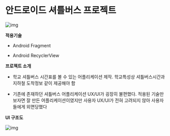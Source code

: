 # 안드로이드 셔틀버스 프로젝트



![img](https://s3.us-west-2.amazonaws.com/secure.notion-static.com/305846d4-bc5c-4137-9235-76fbba23a3f2/Untitled.gif?X-Amz-Algorithm=AWS4-HMAC-SHA256&X-Amz-Credential=AKIAT73L2G45O3KS52Y5%2F20210906%2Fus-west-2%2Fs3%2Faws4_request&X-Amz-Date=20210906T153742Z&X-Amz-Expires=86400&X-Amz-Signature=aaa209f95cdff703fbd99ab3ccab90d16d088c693b70891ef66ce1d7bd0bdd5b&X-Amz-SignedHeaders=host&response-content-disposition=filename%20%3D%22Untitled.gif%22)





**적용기술**

- Android Fragment

- Android RecyclerView



**프로젝트 소개**

- 학교 셔틀버스 시간표를 볼 수 있는 어플리케이션 제작. 학교특성상 셔틀버스시간과 지하철 도착정보 같이 제공해야 함

- 기존에 존재하던 셔틀버스 어플리케이션 UX/UI가 굉장히 불편했다. 적용된 기술만 보자면 잘 만든 어플리케이션이였지만 사용자 UX/UI가 전혀 고려되지 않아 사용자들에게 외면당했다



**UI 구조도**

![img](https://s3.us-west-2.amazonaws.com/secure.notion-static.com/23a47f13-82c3-4047-8b26-fa7a03c83ad1/Untitled.png?X-Amz-Algorithm=AWS4-HMAC-SHA256&X-Amz-Credential=AKIAT73L2G45O3KS52Y5%2F20210906%2Fus-west-2%2Fs3%2Faws4_request&X-Amz-Date=20210906T153657Z&X-Amz-Expires=86400&X-Amz-Signature=cc25ec6b742a44b804bf2bfec67bca0c76f88c2b4eff61de7a50a25050e5e55f&X-Amz-SignedHeaders=host&response-content-disposition=filename%20%3D%22Untitled.png%22)





